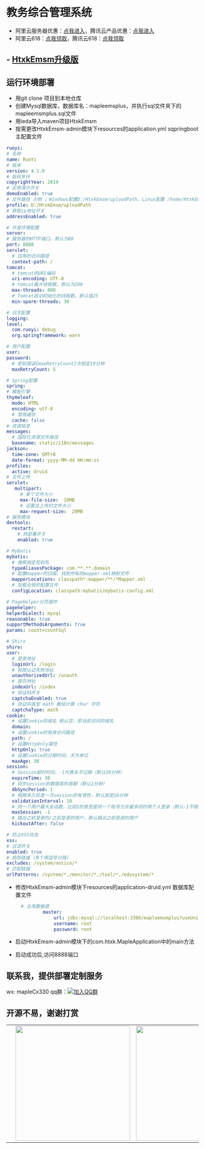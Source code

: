 

# 教务综合管理系统

* 阿里云服务器优惠：[点我进入](https://www.aliyun.com/daily-act/ecs/activity_selection?userCode=yclv4x57)，腾讯云产品优惠：[点我进入](https://curl.qcloud.com/ZHPbMWTl)&nbsp;&nbsp;
* 阿里云618：[点我领取](https://www.aliyun.com/minisite/goods?userCode=yclv4x57)，腾讯云618：[点我领取](https://curl.qcloud.com/6znbHFOM)&nbsp;&nbsp;

## - [HtxkEmsm升级版](https://github.com/hongmaple/octopus "HtxkEmsm升级版")
## 运行环境部署
  * 用git clone 项目到本地仓库
  * 创建Mysql数据库，数据库名：mapleemsplus，并执行sql文件夹下的mapleemsmplus.sql文件
  * 用ieda导入maven项目HtxkEmsm
  * 按需更改HtxkEmsm-admin模块下resources的application.yml    sqpringboot主配置文件
  ``` yaml
  ruoyi:
  # 名称
  name: RuoYi
  # 版本
  version: 4.1.0
  # 版权年份
  copyrightYear: 2019
  # 实例演示开关
  demoEnabled: true
  # 文件路径 示例（ Windows配置D:/HtxkEmsm/uploadPath，Linux配置 /home/HtxkEmsm/uploadPath）
  profile: D:/HtxkEmsm/uploadPath
  # 获取ip地址开关
  addressEnabled: true

# 开发环境配置
server:
  # 服务器的HTTP端口，默认为80
  port: 8888
  servlet:
    # 应用的访问路径
    context-path: /
  tomcat:
    # tomcat的URI编码
    uri-encoding: UTF-8
    # tomcat最大线程数，默认为200
    max-threads: 800
    # Tomcat启动初始化的线程数，默认值25
    min-spare-threads: 30
 
# 日志配置
logging:
  level:
    com.ruoyi: debug
    org.springframework: warn

# 用户配置
user:
  password:
    # 密码错误{maxRetryCount}次锁定10分钟
    maxRetryCount: 5

# Spring配置
spring:
  # 模板引擎
  thymeleaf:
    mode: HTML
    encoding: utf-8
    # 禁用缓存
    cache: false
  # 资源信息
  messages:
    # 国际化资源文件路径
    basename: static/i18n/messages
  jackson:
    time-zone: GMT+8
    date-format: yyyy-MM-dd HH:mm:ss
  profiles: 
    active: druid
  # 文件上传
  servlet:
     multipart:
       # 单个文件大小
       max-file-size:  10MB
       # 设置总上传的文件大小
       max-request-size:  20MB
  # 服务模块
  devtools:
    restart:
      # 热部署开关
      enabled: true

# MyBatis
mybatis:
    # 搜索指定包别名
    typeAliasesPackage: com.**.**.domain
    # 配置mapper的扫描，找到所有的mapper.xml映射文件
    mapperLocations: classpath*:mapper/**/*Mapper.xml
    # 加载全局的配置文件
    configLocation: classpath:mybatis/mybatis-config.xml

# PageHelper分页插件
pagehelper: 
  helperDialect: mysql
  reasonable: true
  supportMethodsArguments: true
  params: count=countSql 

# Shiro
shiro:
  user:
    # 登录地址
    loginUrl: /login
    # 权限认证失败地址
    unauthorizedUrl: /unauth
    # 首页地址
    indexUrl: /index
    # 验证码开关
    captchaEnabled: true
    # 验证码类型 math 数组计算 char 字符
    captchaType: math
  cookie:
    # 设置Cookie的域名 默认空，即当前访问的域名
    domain: 
    # 设置cookie的有效访问路径
    path: /
    # 设置HttpOnly属性
    httpOnly: true
    # 设置Cookie的过期时间，天为单位
    maxAge: 30
  session:
    # Session超时时间，-1代表永不过期（默认30分钟）
    expireTime: 30
    # 同步session到数据库的周期（默认1分钟）
    dbSyncPeriod: 1
    # 相隔多久检查一次session的有效性，默认就是10分钟
    validationInterval: 10
    # 同一个用户最大会话数，比如2的意思是同一个账号允许最多同时两个人登录（默认-1不限制）
    maxSession: -1
    # 踢出之前登录的/之后登录的用户，默认踢出之前登录的用户
    kickoutAfter: false

# 防止XSS攻击
xss: 
  # 过滤开关
  enabled: true
  # 排除链接（多个用逗号分隔）
  excludes: /system/notice/*
  # 匹配链接
  urlPatterns: /system/*,/monitor/*,/tool/*,/edusystem/*
  ```
* 修改HtxkEmsm-admin模块下resources的application-druid.yml  数据库配置文件

  ``` yaml
    # 主库数据源
            master:
                url: jdbc:mysql://localhost:3306/mapleemsmplus?useUnicode=true&characterEncoding=utf8&zeroDateTimeBehavior=convertToNull&useSSL=true&serverTimezone=GMT%2B8             
                username: root
                password: root
  ```
 * 启动HtxkEmsm-admin模块下的com.htxk.MapleApplication中的main方法
 * 启动成功后,访问8888端口

## 联系我，提供部署定制服务
wx: mapleCx330   qq群：[![加入QQ群](https://img.shields.io/badge/628043364-blue.svg)](https://qm.qq.com/q/RuCfOyaOUm) 

## 开源不易，谢谢打赏
<table>
 <td>
   <td><img style="height: 300px;width: 300px" src="https://gitee.com/hongmaple/netdisk/raw/master/image/wxPay.jpg" alt=""/></td>
   <td><img style="height: 300px;width: 300px" src="https://gitee.com/hongmaple/netdisk/raw/master/image/zfb.jpg" alt=""/></td>
 </td>
</table>
